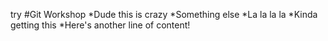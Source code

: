 try
#Git Workshop
*Dude this is crazy
*Something else
*La la la la
*Kinda getting this
*Here's another line of content!
